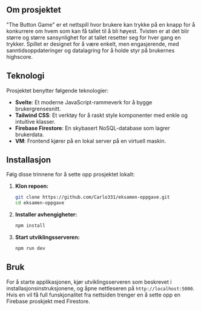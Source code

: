 ## Om prosjektet

"The Button Game" er et nettspill hvor brukere kan trykke på en knapp for å konkurrere om hvem som kan få tallet til å bli høyest. Tvisten er at det blir større og større sansynlighet for at tallet resetter seg for hver gang en trykker. Spillet er designet for å være enkelt, men engasjerende, med sanntidsoppdateringer og datalagring for å holde styr på brukernes highscore.

## Teknologi

Prosjektet benytter følgende teknologier:

- **Svelte**: Et moderne JavaScript-rammeverk for å bygge brukergrensesnitt.
- **Tailwind CSS**: Et verktøy for å raskt style komponenter med enkle og intuitive klasser.
- **Firebase Firestore**: En skybasert NoSQL-database som lagrer brukerdata.
- **VM**: Frontend kjører på en lokal server på en virtuell maskin.

## Installasjon

Følg disse trinnene for å sette opp prosjektet lokalt:

1. **Klon repoen:**
    ```bash
    git clone https://github.com/Carlo331/eksamen-oppgave.git
    cd eksamen-oppgave
    ```

2. **Installer avhengigheter:**
    ```bash
    npm install
    ```

3. **Start utviklingsserveren:**
    ```bash
    npm run dev
    ```

## Bruk

For å starte applikasjonen, kjør utviklingsserveren som beskrevet i installasjonsinstruksjonene, og åpne nettleseren på `http://localhost:5000`. Hvis en vil få full funskjonalitet fra nettsiden trenger en å sette opp en Firebase proskjekt med Firestore.

